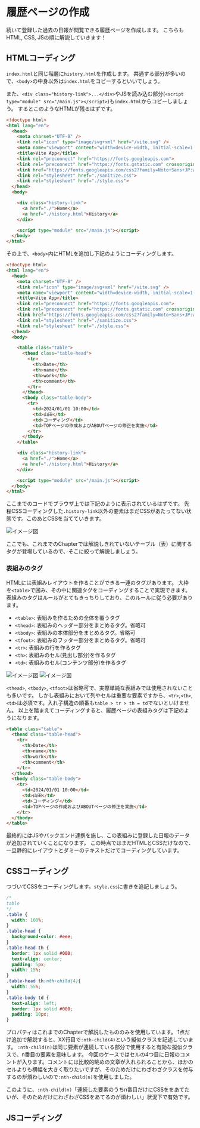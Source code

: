 # 履歴ページの作成
続いて登録した過去の日報が閲覧できる履歴ページを作成します。
こちらもHTML, CSS, JSの順に解説していきます！

## HTMLコーディング
`index.html`と同じ階層に`history.html`を作成します。
共通する部分が多いので、`<body>`の中身以外は`index.html`をコピーするといいでしょう。

また、`<div class="history-link">...</div>`やJSを読み込む部分(`<script type="module" src="/main.js"></script>`)も`index.html`からコピーしましょう。
するとこのようなHTMLが残るはずです。

```html
<!doctype html>
<html lang="en">
  <head>
    <meta charset="UTF-8" />
    <link rel="icon" type="image/svg+xml" href="/vite.svg" />
    <meta name="viewport" content="width=device-width, initial-scale=1.0" />
    <title>Vite App</title>
    <link rel="preconnect" href="https://fonts.googleapis.com">
    <link rel="preconnect" href="https://fonts.gstatic.com" crossorigin>
    <link href="https://fonts.googleapis.com/css2?family=Noto+Sans+JP:wght@400;800&display=swap" rel="stylesheet">
    <link rel="stylesheet" href="./sanitize.css">
    <link rel="stylesheet" href="./style.css">
  </head>
  <body>

    <div class="history-link">
      <a href="./">Home</a>
      <a href="./history.html">History</a>
    </div>

    <script type="module" src="/main.js"></script>
  </body>
</html>
```

その上で、`<body>`内にHTMLを追加し下記のようにコーディングします。

```html
<!doctype html>
<html lang="en">
  <head>
    <meta charset="UTF-8" />
    <link rel="icon" type="image/svg+xml" href="/vite.svg" />
    <meta name="viewport" content="width=device-width, initial-scale=1.0" />
    <title>Vite App</title>
    <link rel="preconnect" href="https://fonts.googleapis.com">
    <link rel="preconnect" href="https://fonts.gstatic.com" crossorigin>
    <link href="https://fonts.googleapis.com/css2?family=Noto+Sans+JP:wght@400;800&display=swap" rel="stylesheet">
    <link rel="stylesheet" href="./sanitize.css">
    <link rel="stylesheet" href="./style.css">
  </head>
  <body>

    <table class="table">
      <thead class="table-head">
        <tr>
          <th>Date</th>
          <th>name</th>
          <th>work</th>
          <th>comment</th>
        </tr>
      </thead>
      <tbody class="table-body">
        <tr>
          <td>2024/01/01 10:00</td>
          <td>山田</td>
          <td>コーディング</td>
          <td>TOPページの作成およびABOUTページの修正を実施</td>
        </tr>
      </tbody>
    </table>

    <div class="history-link">
      <a href="./">Home</a>
      <a href="./history.html">History</a>
    </div>

    <script type="module" src="/main.js"></script>
  </body>
</html>
```


ここまでのコードでブラウザ上では下記のように表示されているはずです。
先程CSSコーディングした`.history-link`以外の要素はまだCSSがあたってない状態です。このあとCSSを当てていきます。

![イメージ図](<../Chapter 7.実演・サーバーサイド・プログラム/images/history.html-1.png>)

ここでも、これまでのChapterでは解説しきれていないテーブル（表）に関するタグが登場しているので、そこに絞って解説しましょう。

### 表組みのタグ
HTMLには表組みレイアウトを作ることができる一連のタグがあります。
大枠を`<table>`で囲み、その中に関連タグをコーディングすることで実現できます。
表組みのタグはルールがとてもきっちりしており、このルールに従う必要があります。

- `<table>`: 表組みを作るための全体を覆うタグ
- `<thead>`: 表組みのヘッダー部分をまとめるタグ。省略可
- `<tbody>`: 表組みの本体部分をまとめるタグ。省略可
- `<tfoot>`: 表組みのフッター部分をまとめるタグ。省略可
- `<tr>`: 表組みの行を作るタグ
- `<th>`: 表組みのセル(見出し部分)を作るタグ
- `<td>`: 表組みのセル(コンテンツ部分)を作るタグ

![イメージ図](<../Chapter 7.実演・サーバーサイド・プログラム/images/table-1.png>) 
![イメージ図](<../Chapter 7.実演・サーバーサイド・プログラム/images/table-2.png>)

`<thead>`, `<tbody>`, `<tfoot>`は省略可で、実際単純な表組みでは使用されないことも多いです。
しかし表組みにおいて列やセルは重要な要素ですから、`<tr>`,`<th>`,`<td>`は必須です。入れ子構造の順番も`table > tr > th = td`でないといけません。
以上を踏まえてコーディングすると、履歴ページの表組みタグは下記のようになります。

```html
<table class="table">
  <thead class="table-head">
    <tr>
      <th>Date</th>
      <th>name</th>
      <th>work</th>
      <th>comment</th>
    </tr>
  </thead>
  <tbody class="table-body">
    <tr>
      <td>2024/01/01 10:00</td>
      <td>山田</td>
      <td>コーディング</td>
      <td>TOPページの作成およびABOUTページの修正を実施</td>
    </tr>
  </tbody>
</table>
```

最終的にはJSやバックエンド連携を施し、この表組みに登録した日報のデータが追加されていくことになります。
この時点ではまだHTMLとCSSだけなので、一旦静的にレイアウトとダミーのテキストだけでコーディングしています。

## CSSコーディング
つづいてCSSをコーディングします。`style.css`に書きを追記しましょう。

```css
/* 
table
*/
.table {
  width: 100%;
}
.table-head {
  background-color: #eee;
}
.table-head th {
  border: 1px solid #000;
  text-align: center;
  padding: 5px;
  width: 15%;
}
.table-head th:nth-child(4){
  width: 55%;
}
.table-body td {
  text-align: left;
  border: 1px solid #000;
  padding: 10px;
}
```

プロパティはこれまでのChapterで解説したもののみを使用しています。
1点だけ追加で解説すると、XX行目で`:nth-child(4)`という擬似クラスを記述しています。
`:nth-child(n)`は同じ要素が連続している部分で使用すると有効な擬似クラスで、n番目の要素を意味します。
今回のケースではセルの4つ目に日報のコメントが入ります。コメントには比較的眺めの文章が入れられることから、ほかのセルよりも横幅を大きく取りたいですが、そのためだけにわざわざクラスを付与するのが煩わしいので`:nth-child(n)`を使用しました。

このように、`:nth-child(n)`「連続した要素のうちn番目だけにCSSををあてたいが、そのためだけにわざわざCSSをあてるのが煩わしい」状況下で有効です。

## JSコーディング